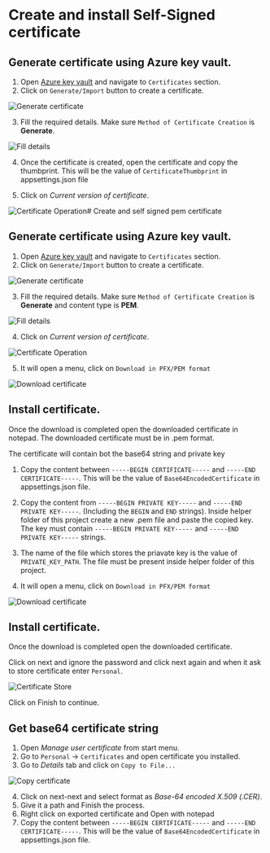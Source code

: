 # Create and install Self-Signed certificate

## Generate certificate using Azure key vault.

1. Open [Azure key vault](https://docs.microsoft.com/en-us/azure/key-vault/key-vault-whatis) and navigate to `Certificates` section.
2. Click on `Generate/Import` button to create a certificate. 

![Generate certificate](GenerateCertificate.png)

3. Fill the required details. Make sure `Method of Certificate Creation` is **Generate**.

![Fill details](CreateCertificateForm.png)

4. Once the certificate is created, open the certificate and copy the thumbprint. This will be the value of `CertificateThumbprint` in appsettings.json file

5. Click on *Current version of certificate*.

![Certificate Operation](CertificateOperations.png)# Create and self signed pem certificate

## Generate certificate using Azure key vault.

1. Open [Azure key vault](https://docs.microsoft.com/en-us/azure/key-vault/key-vault-whatis) and navigate to `Certificates` section.
2. Click on `Generate/Import` button to create a certificate. 

![Generate certificate](GenerateCertificate.png)

3. Fill the required details. Make sure `Method of Certificate Creation` is **Generate** and content type is **PEM**.

![Fill details](CreateCertificateForm.png)

4. Click on *Current version of certificate*.

![Certificate Operation](CertificateOperations.png)

5. It will open a menu, click on `Download in PFX/PEM format`

![Download certificate](PFXFormat.png)

## Install certificate.
Once the download is completed open the downloaded certificate in notepad. The downloaded certificate must be in .pem format.

The certificate will contain bot the base64 string and private key

1. Copy the content between `-----BEGIN CERTIFICATE-----` and `-----END CERTIFICATE-----`. This will be the value of `Base64EncodedCertificate` in appsettings.json file.

2. Copy the content from `-----BEGIN PRIVATE KEY-----` and `-----END PRIVATE KEY-----`. (Including the `BEGIN` and `END` strings). Inside helper folder of this project create a new .pem file and paste the copied key. The key must contain `-----BEGIN PRIVATE KEY-----` and `-----END PRIVATE KEY-----` strings.

3. The name of the file which stores the priavate key is the value of `PRIVATE_KEY_PATH`. The file must be present inside helper folder of this project.

5. It will open a menu, click on `Download in PFX/PEM format`

![Download certificate](PFXFormat.png)

## Install certificate.
Once the download is completed open the downloaded certificate. 

Click on next and ignore the password and click next again and when it ask to store certificate enter `Personal`.

![Certificate Store](CertificateStore.png)

Click on Finish to continue.

## Get base64 certificate string 
1. Open *Manage user certificate* from start menu.
2. Go to `Personal` -> `Certificates` and open certificate you installed.
3. Go to *Details* tab and click on `Copy to File...`

![Copy certificate](CopyToFIle.png)

4. Click on next-next and select format as *Base-64 encoded X.509 (.CER)*.
5. Give it a path and Finish the process.
6. Right click on exported certificate and Open with notepad
7. Copy the content between `-----BEGIN CERTIFICATE-----` and `-----END CERTIFICATE-----`. This will be the value of `Base64EncodedCertificate` in appsettings.json file.
